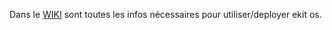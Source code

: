 Dans le <a href="https://github.com/yesiman/ekoal.ekoalitos/wiki">WIKI</a> sont toutes les infos nécessaires pour utiliser/deployer ekit os.
